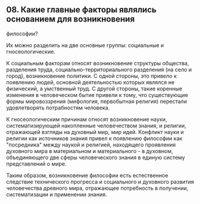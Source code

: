 ﻿## 08. Какие главные факторы являлись основанием для возникновения 
философии?

Их можно разделить на две основные группы: социальные и гносеологические.

К социальным факторам относят возникновение структуры общества, 
разделения труда, социально-территориального разделения (на село и город), 
возникновение политики. С одной стороны, это привело к появлению людей, 
основной деятельностью которых являлся не физический, а умственный труд. С 
другой стороны, такие коренные изменения в человеческом бытие привели к 
тому, что существующие формы мировоззрения (мифология, первобытная религия) 
перестали удовлетворять потрабностям человека.

К гносеологическим причинам относят возникновение науки, 
систематизирующей накопленные человечеством знания, и религии, отражающей 
взгляды на духовный мир, мир идей. Конфликт науки и религии как источников 
знания привел к появлению философии как "посредника" между наукой и 
религией, находящего проявления духовного мира в материальном и 
материального - в духовном, объединяющего две сферы человеческого знания в 
единую систему представлений о мире.

Таким образом, возникновение философии есть естественное следствие 
технического прогресса и социального и духовного развития человечества 
древного мира, отражающее потребность в получении, систематизации и 
применении знания.
